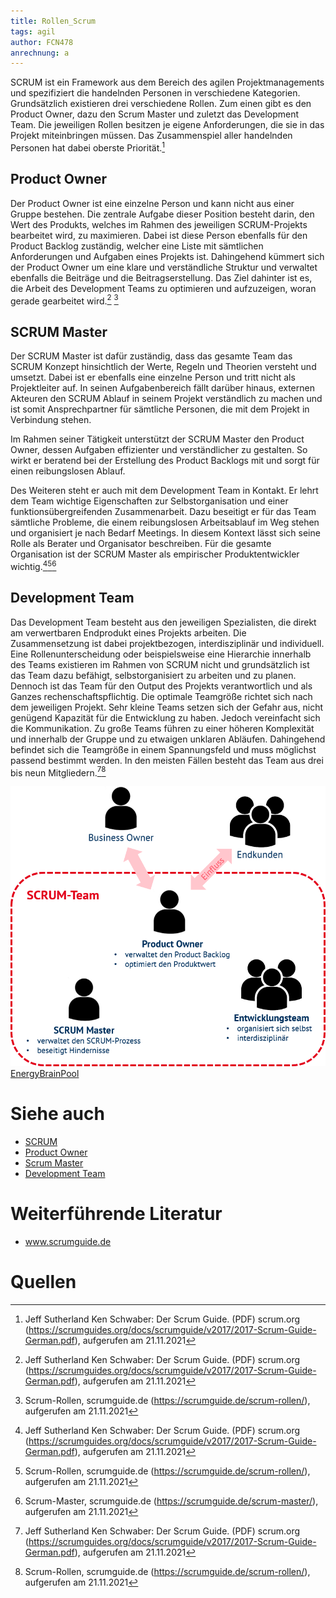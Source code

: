```yaml
---
title: Rollen_Scrum
tags: agil 
author: FCN478
anrechnung: a
---
```

SCRUM ist ein Framework aus dem Bereich des agilen Projektmanagements und spezifiziert die handelnden Personen in verschiedene Kategorien. Grundsätzlich existieren drei verschiedene Rollen. Zum einen gibt es den Product Owner, dazu den Scrum Master und zuletzt das Development Team. Die jeweiligen Rollen besitzen je eigene Anforderungen, die sie in das Projekt miteinbringen müssen. Das Zusammenspiel aller handelnden Personen hat dabei oberste Priorität.[^1]

## Product Owner
Der Product Owner ist eine einzelne Person und kann nicht aus einer Gruppe bestehen. Die zentrale Aufgabe dieser Position besteht darin, den Wert des Produkts, welches im Rahmen des jeweiligen SCRUM-Projekts bearbeitet wird, zu maximieren. Dabei ist diese Person ebenfalls für den Product Backlog zuständig, welcher eine Liste mit sämtlichen Anforderungen und Aufgaben eines Projekts ist. Dahingehend kümmert sich der Product Owner um eine klare und verständliche Struktur und verwaltet ebenfalls die Beiträge und die Beitragserstellung. Das Ziel dahinter ist es, die Arbeit des Development Teams zu optimieren und aufzuzeigen, woran gerade gearbeitet wird.[^1] [^2]

## SCRUM Master
Der SCRUM Master ist dafür zuständig, dass das gesamte Team das SCRUM Konzept hinsichtlich der Werte, Regeln und Theorien versteht und umsetzt. Dabei ist er ebenfalls eine einzelne Person und tritt nicht als Projektleiter auf. In seinen Aufgabenbereich fällt darüber hinaus, externen Akteuren den SCRUM Ablauf in seinem Projekt verständlich zu machen und ist somit Ansprechpartner für sämtliche Personen, die mit dem Projekt in Verbindung stehen. 

Im Rahmen seiner Tätigkeit unterstützt der SCRUM Master den Product Owner, dessen Aufgaben effizienter und verständlicher zu gestalten. So wirkt er beratend bei der Erstellung des Product Backlogs mit und sorgt für einen reibungslosen Ablauf.

Des Weiteren steht er auch mit dem Development Team in Kontakt. Er lehrt dem Team wichtige Eigenschaften zur Selbstorganisation und einer funktionsübergreifenden Zusammenarbeit. Dazu beseitigt er für das Team sämtliche Probleme, die einem reibungslosen Arbeitsablauf im Weg stehen und organisiert je nach Bedarf Meetings. In diesem Kontext lässt sich seine Rolle als Berater und Organisator beschreiben. 
Für die gesamte Organisation ist der SCRUM Master als empirischer Produktentwickler wichtig.[^1][^2][^3]

## Development Team
Das Development Team besteht aus den jeweiligen Spezialisten, die direkt am verwertbaren Endprodukt eines Projekts arbeiten. Die Zusammensetzung ist dabei projektbezogen, interdisziplinär und individuell. Eine Rollenunterscheidung oder beispielsweise eine Hierarchie innerhalb des Teams existieren im Rahmen von SCRUM nicht und grundsätzlich ist das Team dazu befähigt, selbstorganisiert zu arbeiten und zu planen. Dennoch ist das Team für den Output des Projekts verantwortlich und als Ganzes rechenschaftspflichtig. 
Die optimale Teamgröße richtet sich nach dem jeweiligen Projekt. Sehr kleine Teams setzen sich der Gefahr aus, nicht genügend Kapazität für die Entwicklung zu haben. Jedoch vereinfacht sich die Kommunikation. Zu große Teams führen zu einer höheren Komplexität und innerhalb der Gruppe und zu etwaigen unklaren Abläufen. Dahingehend befindet sich die Teamgröße in einem Spannungsfeld und muss möglichst passend bestimmt werden. In den meisten Fällen besteht das Team aus drei bis neun Mitgliedern.[^1][^2]

![Scrum Rollen](Rollen_Scrum/scrum_rollen.png)
[EnergyBrainPool](https://blog.energybrainpool.com/wp-content/uploads/2020/07/Bild2.png)
# Siehe auch

* [SCRUM](SCRUM.md)
* [Product Owner](Product_Owner.md)
* [Scrum Master](Scrum_Master.md)
* [Development Team](Development_Team.md)

# Weiterführende Literatur

* www.scrumguide.de

# Quellen

[^1]: Jeff Sutherland Ken Schwaber: Der Scrum Guide. (PDF) scrum.org (https://scrumguides.org/docs/scrumguide/v2017/2017-Scrum-Guide-German.pdf), aufgerufen am 21.11.2021
[^2]: Scrum-Rollen, scrumguide.de (https://scrumguide.de/scrum-rollen/), aufgerufen am 21.11.2021
[^3]: Scrum-Master, scrumguide.de (https://scrumguide.de/scrum-master/), aufgerufen am 21.11.2021
[^4]: 

